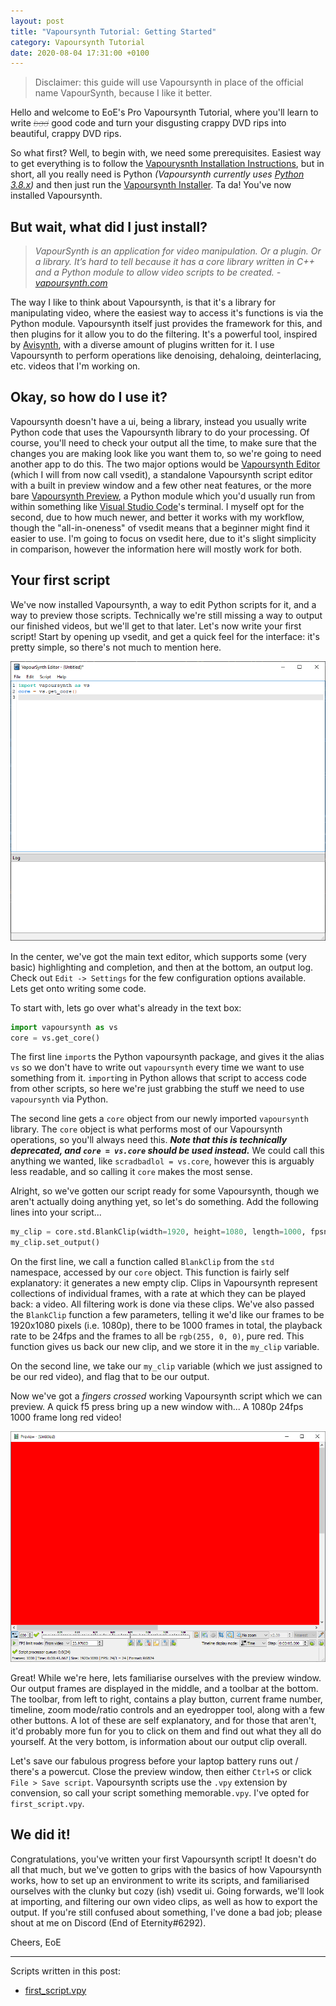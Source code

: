 ```yaml
---
layout: post
title: "Vapoursynth Tutorial: Getting Started"
category: Vapoursynth Tutorial
date: 2020-08-04 17:31:00 +0100
---
```


> Disclaimer: this guide will use Vapoursynth in place of the official name VapourSynth, because I like it better. 

Hello and welcome to EoE's Pro Vapoursynth Tutorial, where you'll learn to write <span style="font-weight: lighter;">~~*bad*~~</span> good code and turn your disgusting crappy DVD rips into beautiful, crappy DVD rips.

So what first? Well, to begin with, we need some prerequisites. Easiest way to get everything is to follow the [Vapourysnth Installation Instructions](http://www.vapoursynth.com/doc/installation.html), but in short, all you really need is Python *(Vapoursynth currently uses [Python 3.8.x](https://www.python.org/downloads/release/python-385/))* and then just run the [Vapoursynth Installer](https://github.com/vapoursynth/vapoursynth/releases). Ta da! You've now installed Vapoursynth.

## But wait, what did I just install?

> *VapourSynth is an application for video manipulation. Or a plugin. Or a library. It’s hard to tell because it has a core library written in C++ and a Python module to allow video scripts to be created. - [vapoursynth.com](http://www.vapoursynth.com/about/)*

The way I like to think about Vapoursynth, is that it's a library for manipulating video, where the easiest way to access it's functions is via the Python module. Vapoursynth itself just provides the framework for this, and then plugins for it allow you to do the filtering. It's a powerful tool, inspired by [Avisynth](http://www.avisynth.org/), with a diverse amount of plugins written for it. I use Vapoursynth to perform operations like denoising, dehaloing, deinterlacing, etc. videos that I'm working on.

## Okay, so how do I use it?

Vapoursynth doesn't have a ui, being a library, instead you usually write Python code that uses the Vapoursynth library to do your processing. Of course, you'll need to check your output all the time, to make sure that the changes you are making look like you want them to, so we're going to need another app to do this. The two major options would be [Vapoursynth Editor](https://bitbucket.org/mystery_keeper/vapoursynth-editor/downloads/) (which I will from now call vsedit), a standalone Vapoursynth script editor with a built in preview window and a few other neat features, or the more bare [Vapoursynth Preview](https://github.com/Endilll/vapoursynth-preview), a Python module which you'd usually run from within something like [Visual Studio Code](https://code.visualstudio.com/)'s terminal. I myself opt for the second, due to how much newer, and better it works with my workflow, though the "all-in-oneness" of vsedit means that a beginner might find it easier to use. I'm going to focus on vsedit here, due to it's slight simplicity in comparison, however the information here will mostly work for both.

## Your first script

We've now installed Vapoursynth, a way to edit Python scripts for it, and a way to preview those scripts. Technically we're still missing a way to output our finished videos, but we'll get to that later. Let's now write your first script! Start by opening up vsedit, and get a quick feel for the interface: it's pretty simple, so there's not much to mention here.

![vsedit screenshot](/assets/vapoursynth-tutorial/screenshots/vsedit-1.png)

In the center, we've got the main text editor, which supports some (very basic) highlighting and completion, and then at the bottom, an output log. Check out `Edit -> Settings` for the few configuration options available. Lets get onto writing some code.

To start with, lets go over what's already in the text box: 
```python
import vapoursynth as vs
core = vs.get_core()
```
The first line `import`s the Python vapoursynth package, and gives it the alias `vs` so we don't have to write out `vapoursynth` every time we want to use something from it.
`import`ing in Python allows that script to access code from other scripts, so here we're just grabbing the stuff we need to use `vapoursynth` via Python.

The second line gets a `core` object from our newly imported `vapoursynth` library. The `core` object is what performs most of our Vapoursynth operations, so you'll always need this. ***Note that this is technically deprecated, and `core = vs.core` should be used instead.*** We could call this anything we wanted, like `scradbadlol = vs.core`, however this is arguably less readable, and so calling it `core` makes the most sense.

Alright, so we've gotten our script ready for some Vapoursynth, though we aren't actually doing anything yet, so let's do something. Add the following lines into your script...
```python
my_clip = core.std.BlankClip(width=1920, height=1080, length=1000, fpsnum=24, color=[255, 0, 0])
my_clip.set_output()
```
On the first line, we call a function called `BlankClip` from the `std` namespace, accessed by our `core` object. This function is fairly self explanatory: it generates a new empty clip. Clips in Vapoursynth represent collections of individual frames, with a rate at which they can be played back: a video. All filtering work is done via these clips. We've also passed the `BlankClip` function a few parameters, telling it we'd like our frames to be 1920x1080 pixels (i.e. 1080p), there to be 1000 frames in total, the playback rate to be 24fps and the frames to all be `rgb(255, 0, 0)`, pure red. This function gives us back our new clip, and we store it in the `my_clip` variable.

On the second line, we take our `my_clip` variable (which we just assigned to be our red video), and flag that to be our output.

Now we've got a *fingers crossed* working Vapoursynth script which we can preview. A quick f5 press bring up a new window with... A 1080p 24fps 1000 frame long red video!

![vsedit preview screenshot](/assets/vapoursynth-tutorial/screenshots/vsedit-2.png)

Great! While we're here, lets familiarise ourselves with the preview window. Our output frames are displayed in the middle, and a toolbar at the bottom. The toolbar, from left to right, contains a play button, current frame number, timeline, zoom mode/ratio controls and an eyedropper tool, along with a few other buttons. A lot of these are self explanatory, and for those that aren't, it'd probably more fun for you to click on them and find out what they all do yourself. At the very bottom, is information about our output clip overall.

Let's save our fabulous progress before your laptop battery runs out / there's a powercut. Close the preview window, then either `Ctrl+S` or click `File > Save script`. Vapoursynth scripts use the `.vpy` extension by convension, so call your script something memorable`.vpy`. I've opted for `first_script.vpy`.

## We did it!

Congratulations, you've written your first Vapoursynth script! It doesn't do all that much, but we've gotten to grips with the basics of how Vapoursynth works, how to set up an environment to write its scripts, and familiarised ourselves with the clunky but cozy (ish) vsedit ui. Going forwards, we'll look at importing, and filtering our own video clips, as well as how to export the output. If you're still confused about something, I've done a bad job; please shout at me on Discord (End of Eternity#6292).

Cheers, EoE

---

Scripts written in this post:
- [first_script.vpy](/assets/vapoursynth-tutorial/scripts/first_script.vpy)